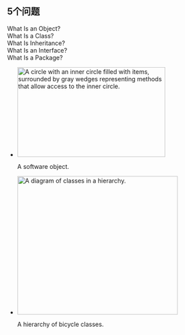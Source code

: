 <h2>5个问题</h2>
What Is an Object?<br />
What Is a Class?<br />
What Is Inheritance?<br />
What Is an Interface?<br />
What Is a Package?
<ul>
	<li>
			<img src="https://docs.oracle.com/javase/tutorial/figures/java/concepts-object.gif" width="345" height="210" align="bottom" 
				alt="A circle with an inner circle filled with items, surrounded by gray wedges representing methods that allow access to the inner circle.">
			<p></p>
			<p class="FigureCaption">A software object.</p>
	</li>
	<li>
	      <img src="https://docs.oracle.com/javase/tutorial/figures/java/concepts-bikeHierarchy.gif" width="374" height="324" align="bottom"
	      alt="A diagram of classes in a hierarchy." />
	      <p class="FigureCaption">A hierarchy of bicycle classes.</p>
	</li>
</ul>

